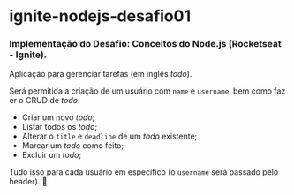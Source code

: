# ignite-nodejs-desafio01
### Implementação do Desafio: Conceitos do Node.js (Rocketseat - Ignite).

Aplicação para gerenciar tarefas (em inglês *todo*).

Será permitida a criação de um usuário com `name` e `username`, bem como fazer o CRUD de *todo*:

- Criar um novo *todo*;
- Listar todos os *todo*;
- Alterar o `title` e `deadline` de um *todo* existente;
- Marcar um *todo* como feito;
- Excluir um *todo*;

Tudo isso para cada usuário em específico (o `username` será passado pelo header). 🚀
